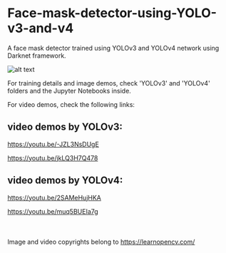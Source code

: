 # Face-mask-detector-using-YOLO-v3-and-v4
A face mask detector trained using YOLOv3 and YOLOv4 network using Darknet framework.

![alt text](https://github.com/yyhz76/Face-mask-detector-using-YOLO-v3-and-v4/blob/main/demo.png)


For training details and image demos, check 'YOLOv3' and 'YOLOv4' folders and the Jupyter Notebooks inside.

For video demos, check the following links:

## video demos by YOLOv3:

https://youtu.be/-JZL3NsDUgE

https://youtu.be/jkLQ3H7Q478



## video demos by YOLOv4:

https://youtu.be/2SAMeHujHKA

https://youtu.be/muq5BUEIa7g<br /><br /><br /><br />
Image and video copyrights belong to https://learnopencv.com/
